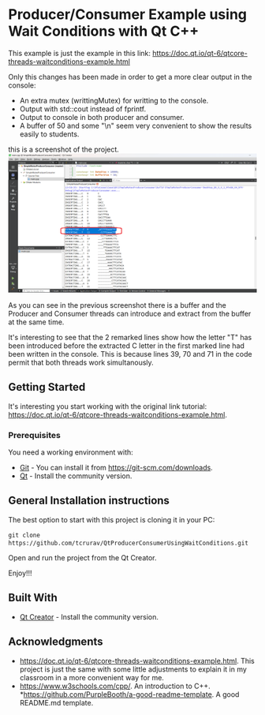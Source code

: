 # Producer/Consumer Example using Wait Conditions with Qt C++

This example is just the example in this link: https://doc.qt.io/qt-6/qtcore-threads-waitconditions-example.html

Only this changes has been made in order to get a more clear output in the console:
 - An extra mutex (writtingMutex) for writting to the console.
 - Output with std::cout instead of fprintf.
 - Output to console in both producer and consumer.
 - A buffer of 50 and some "\n" seem very convenient to show the results easily to students. 
 
 this is a screenshot of the project. 
  ![screenshots](screenshots/screenshot-01.png)
 
As you can see in the previous screenshot there is a buffer and the Producer and Consumer threads can introduce and extract from the buffer at the same time. 

It's interesting to see that the 2 remarked lines show how the letter "T" has been introduced before the extracted C letter in the first marked line had been written in the console. This is because lines 39, 70 and 71 in the code permit that both threads work simultanously.

## Getting Started

It's interesting you start working with the original link tutorial: https://doc.qt.io/qt-6/qtcore-threads-waitconditions-example.html.

### Prerequisites

You need a working environment with:
* [Git](https://git-scm.com) - You can install it from https://git-scm.com/downloads.
* [Qt](https://www.qt.io/download-open-source) - Install the community version.

## General Installation instructions

The best option to start with this project is cloning it in your PC:

```
git clone https://github.com/tcrurav/QtProducerConsumerUsingWaitConditions.git
```

Open and run the project from the Qt Creator.

Enjoy!!!

## Built With

* [Qt Creator](https://www.qt.io/download-open-source) - Install the community version.

## Acknowledgments

* https://doc.qt.io/qt-6/qtcore-threads-waitconditions-example.html. This project is just the same with some little adjustments to explain it in my classroom in a more convenient way for me.
* https://www.w3schools.com/cpp/. An introduction to C++.
*https://github.com/PurpleBooth/a-good-readme-template. A good README.md template.